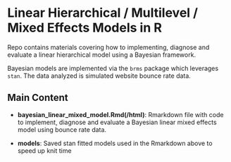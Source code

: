 # Linear Hierarchical / Multilevel / Mixed Effects Models in R

Repo contains materials covering how to implementing, diagnose and evaluate a linear hierarchical model using a Bayesian framework.

Bayesian models are implemented via the `brms` package which leverages `stan`. The data analyzed is simulated website bounce rate data. 

## Main Content

- **bayesian_linear_mixed_model.Rmd(/html)**: Rmarkdown file with code to implement, diagnose and evaluate a Bayesian linear mixed effects model using bounce rate data.

- **models**: Saved stan fitted models used in the Rmarkdown above to speed up knit time

